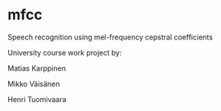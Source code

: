 # mfcc
Speech recognition using mel-frequency cepstral coefficients

University course work project by:

Matias Karppinen

Mikko Väisänen

Henri Tuomivaara

